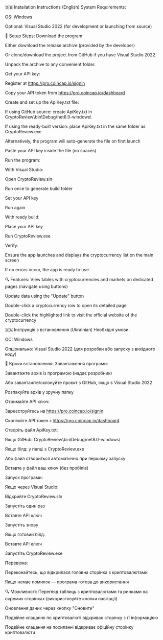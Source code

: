 🇬🇧 Installation Instructions (English)
System Requirements:

OS: Windows

Optional: Visual Studio 2022 (for development or launching from source)

🔧 Setup Steps:
Download the program:

Either download the release archive (provided by the developer)

Or clone/download the project from GitHub if you have Visual Studio 2022.

Unpack the archive to any convenient folder.

Get your API key:

Register at https://pro.coincap.io/signin

Copy your API token from https://pro.coincap.io/dashboard

Create and set up the ApiKey.txt file:

If using GitHub source: create ApiKey.txt in CryptoReview\bin\Debug\net8.0-windows\

If using the ready-built version: place ApiKey.txt in the same folder as CryptoReview.exe

Alternatively, the program will auto-generate the file on first launch

Paste your API key inside the file (no spaces)

Run the program:

With Visual Studio:

Open CryptoReview.sln

Run once to generate build folder

Set your API key

Run again

With ready build:

Place your API key

Run CryptoReview.exe

Verify:

Ensure the app launches and displays the cryptocurrency list on the main screen

If no errors occur, the app is ready to use

🔍 Features:
View tables with cryptocurrencies and markets on dedicated pages (navigate using buttons)

Update data using the "Update" button

Double-click a cryptocurrency row to open its detailed page

Double-click the highlighted link to visit the official website of the cryptocurrency

🇺🇦 Інструкція з встановлення (Ukrainian)
Необхідні умови:

ОС: Windows

Опціонально: Visual Studio 2022 (для розробки або запуску з вихідного коду)

🔧 Кроки встановлення:
Завантаження програми:

Завантажте архів із програмою (надає розробник)

Або завантажте/склонуйте проєкт з GitHub, якщо є Visual Studio 2022

Розпакуйте архів у зручну папку

Отримайте API ключ:

Зареєструйтесь на https://pro.coincap.io/signin

Скопіюйте API токен з https://pro.coincap.io/dashboard

Створіть файл ApiKey.txt:

Якщо GitHub: CryptoReview\bin\Debug\net8.0-windows\

Якщо білд: у папці з CryptoReview.exe

Або файл створиться автоматично при першому запуску

Вставте у файл ваш ключ (без пробілів)

Запуск програми:

Якщо через Visual Studio:

Відкрийте CryptoReview.sln

Запустіть один раз

Вставте API ключ

Запустіть знову

Якщо готовий білд:

Вставте API ключ

Запустіть CryptoReview.exe

Перевірка:

Переконайтесь, що відкрилася головна сторінка з криптовалютами

Якщо немає помилок — програма готова до використання

🔍 Можливості:
Перегляд таблиць з криптовалютами та ринками на окремих сторінках (використовуйте кнопки навігації)

Оновлення даних через кнопку "Оновити"

Подвійне клацання по криптовалюті відкриває сторінку з її інформацією

Подвійне клацання на посиланні відкриває офіційну сторінку криптовалюти
